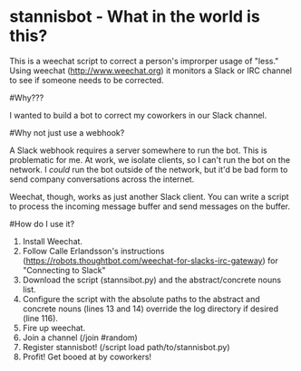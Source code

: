 # stannisbot - What in the world is this?

This is a weechat script to correct a person's improrper usage of "less."  Using weechat (http://www.weechat.org) it monitors a Slack or IRC channel to see if someone needs to be corrected.

#Why???

I wanted to build a bot to correct my coworkers in our Slack channel.

#Why not just use a webhook?

A Slack webhook requires a server somewhere to run the bot.  This is problematic for me.  At work, we isolate clients, so I can't run the bot on the network.  I *could* run the bot outside of the network, but it'd be bad form to send company conversations across the internet.

Weechat, though, works as just another Slack client.  You can write a script to process the incoming message buffer and send messages on the buffer.

#How do I use it?

1. Install Weechat.
2. Follow Calle Erlandsson's instructions (https://robots.thoughtbot.com/weechat-for-slacks-irc-gateway) for "Connecting to Slack"
3. Download the script (stannsibot.py) and the abstract/concrete nouns list.
4. Configure the script with the absolute paths to the abstract and concrete nouns (lines 13 and 14) override the log directory if desired (line 116).
5. Fire up weechat.
6. Join a channel (/join #random)
7. Register stannisbot! (/script load path/to/stannisbot.py)
8. Profit!  Get booed at by coworkers!
